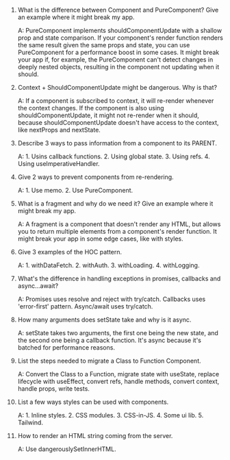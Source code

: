 1. What is the difference between Component and PureComponent? Give
   an example where it might break my app.

   A: PureComponent implements shouldComponentUpdate with a shallow
   prop and state comparison. If your component's render function
   renders the same result given the same props and state, you can
   use PureComponent for a performance boost in some cases. It might break
   your app if, for example, the PureComponent can't detect changes in
   deeply nested objects, resulting in the component not updating when
   it should.

2. Context + ShouldComponentUpdate might be dangerous. Why is that?

   A: If a component is subscribed to context, it will
   re-render whenever the context changes. If the component is also
   using shouldComponentUpdate, it might not re-render when it should, because
   shouldComponentUpdate doesn't have access to the context, like nextProps and nextState.

3. Describe 3 ways to pass information from a component to its PARENT.

   A: 1. Usins callback functions. 2. Using global state. 3. Using refs. 4. Using useImperativeHandler.

4. Give 2 ways to prevent components from re-rendering.

   A: 1. Use memo. 2. Use PureComponent.

5. What is a fragment and why do we need it? Give an example where it might
   break my app.

   A: A fragment is a component that doesn't render any HTML, but
   allows you to return multiple elements from a component's render
   function. It might break your app in some edge cases, like with styles.

6. Give 3 examples of the HOC pattern.

   A: 1. withDataFetch. 2. withAuth. 3. withLoading. 4. withLogging.

7. What's the difference in handling exceptions in promises, callbacks
   and async...await?

   A: Promises uses resolve and reject with try/catch. Callbacks uses 'error-first' pattern. Async/await uses try/catch.

8. How many arguments does setState take and why is it async.

   A: setState takes two arguments, the first one being the new state, and the second one being a callback function. It's async because it's batched for performance reasons.

9. List the steps needed to migrate a Class to Function Component.

   A: Convert the Class to a Function, migrate state with useState, replace lifecycle with useEffect, convert refs, handle methods, convert context, handle props, write tests.

10. List a few ways styles can be used with components.

    A: 1. Inline styles. 2. CSS modules. 3. CSS-in-JS. 4. Some ui lib. 5. Tailwind.

11. How to render an HTML string coming from the server.

    A: Use dangerouslySetInnerHTML.
